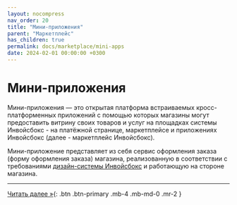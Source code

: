 ```yaml
---
layout: nocompress
nav_order: 20
title: "Мини-приложения"
parent: "Маркетплейс"
has_children: true
permalink: docs/marketplace/mini-apps
date: 2024-02-01 00:00:00 +0300
---
```


# Мини-приложения

Мини-приложения — это открытая платформа встраиваемых кросс-платформенных приложений с помощью
которых магазины могут предоставить витрину своих товаров и услуг на площадках системы Инвойсбокс -
на платёжной странице, маркетплейсе и приложениях Инвойсбокс (далее - маркетплейс Инвойсбокс).

Мини-приложение представляет из себя сервис оформления заказа (форму оформления заказа) магазина,
реализованную в соответствии с требованиями [дизайн-системы Инвойсбокс](/docs/design) и работающую
на стороне магазина.

---

[Читать далее &raquo;](/docs/marketplace/mini-apps/description/){: .btn .btn-primary .mb-4 .mb-md-0 .mr-2 }
